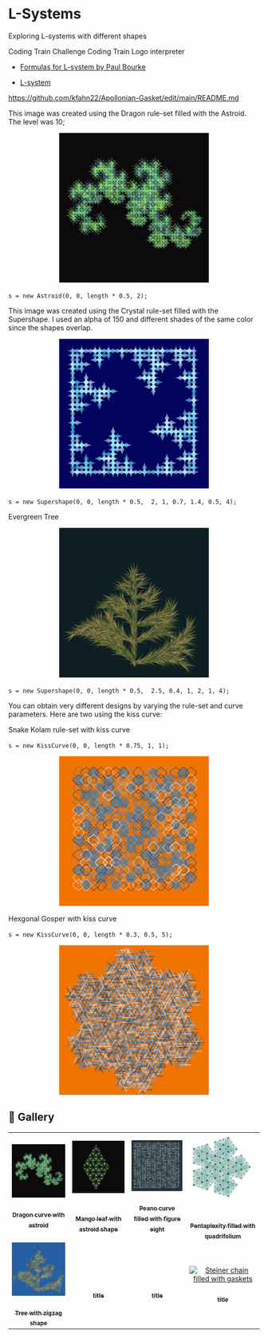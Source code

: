 # L-Systems

Exploring L-systems with different shapes

Coding Train Challenge
Coding Train Logo interpreter

- [Formulas for L-system by Paul Bourke](https://paulbourke.net/fractals/lsys/)

- [L-system](https://github.com/kfahn22/Recursion/tree/main/L-system)

https://github.com/kfahn22/Apollonian-Gasket/edit/main/README.md

This image was created using the Dragon rule-set filled with the Astroid.  The level was 10;

<p align="center"><img src="assets/dragon-astroid-filled.jpg" alt="Dragon rule-set with astroid" width="300px"></p>

 `s = new Astroid(0, 0, length * 0.5, 2);`

This image was created using the Crystal rule-set filled with the Supershape. I used an alpha of 150 and different shades of the same color since the shapes overlap.

<p align="center"><img src="assets/crystal-supershape.jpg" alt="Crystal pattern with supershape" width="300px"></p>

`s = new Supershape(0, 0, length * 0.5,  2, 1, 0.7, 1.4, 0.5, 4);`


Evergreen Tree

<p align="center"><img src="assets/tree-supershape.jpg" alt="Tree rule-set with supershape" width="300px"></p>


 `s = new Supershape(0, 0, length * 0.5,  2.5, 0.4, 1, 2, 1, 4);`

You can obtain very different designs by varying the rule-set and curve parameters.  Here are two using the kiss curve:

Snake Kolam rule-set with kiss curve

`s = new KissCurve(0, 0, length * 0.75, 1, 1);`

<p align="center"><img src="assets/snake-kolam-kiss.jpg" alt="Snake kolam rule-set with kiss curve" width="300px"></p>

Hexgonal Gosper with kiss curve

`s = new KissCurve(0, 0, length * 0.3, 0.5, 5);`

<p align="center"><img src="assets/gosper-kiss.jpg" alt="Hexagonal gosper rule-set with kiss curve" width="300px"></p>

## 🌄 Gallery

<!-- IMAGE-LIST:START - Do not remove or modify this section -->
<!-- prettier-ignore-start -->
<!-- markdownlint-disable -->
<table>
  <tbody>
    <tr>
      <td align="center"><a href=""> <img class="img" src="assets/dragon-astroid-filled.jpg" alt="Dragon curve with astroid" style="vertical-align:top;" width="500" /><br /><sub><b><br/>Dragon curve with astroid</b></sub></a></td>
     <td align="center"><a href=""> <img class="img" src="assets/mango-astroid.jpg" alt="Mango leaf filled with astroid shape" style=" display: block;
    margin-left: auto;
    margin-right: auto;" width="500" /><br /><sub><b><br/>Mango leaf with astroid shape</b></sub></a></td>
      <td align="center"><a href=""> <img class="img" src="assets/peano-eight.jpg" alt="Peano curve with the eight curve" style="vertical-align:top;" width="500" /><br /><sub><b><br/>Peano curve filled with figure eight</b></sub></a></td>
     <td align="center"><a href=""> <img class="img" src="assets/pentaplexity-quad.jpg" alt="Pentaplexity filled with quadrifolium" style=" display: block;
    margin-left: auto;
    margin-right: auto;" width="500" /><br /><sub><b><br/>Pentaplexity filled with quadrifolium</b></sub></a></td>
</tr>
<tr>
      <td align="center"><a href=""> <img class="img" src="assets/zigzag-tree.jpg" alt="Tree with zigzag shape" style="vertical-align:top;" width="500" /><br /><sub><b><br/>Tree with zigzag shape</b></sub></a></td>
      <td align="center"><a href=""> <img class="img" src="" alt="" style="vertical-align:top;" width="500" /><br /><sub><b><br/>title</b></sub></a></td>
      <td align="center"><a href=""> <img class="img" src="" alt="" style="vertical-align:top;" width="500" /><br /><sub><b><br/>title</b></sub></a></td>
    <td align="center"><a href=""> <img class="img" src="" alt="Steiner chain filled with gaskets" style="vertical-align:top;" width="500" /><br /><sub><b><br/>title</b></sub></a></td>
  </tr>
    
 </tbody>
</table>

<!-- markdownlint-restore -->
<!-- prettier-ignore-end -->

<!-- IMAGE-LIST:END -->
